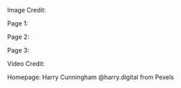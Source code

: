 Image Credit:

Page 1:

Page 2:

Page 3:


Video Credit:

Homepage:
Harry Cunningham @harry.digital from Pexels


